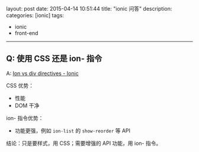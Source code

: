 ﻿layout: post
date: 2015-04-14 10:51:44
title: "ionic 问答"
description: 
categories: [ionic]
tags:
- ionic
- front-end
---
## Q: 使用 CSS 还是 ion- 指令
A: [Ion vs div directives - Ionic](http://forum.ionicframework.com/t/ion-vs-div-directives/7524)

CSS 优势：
- 性能
- DOM 干净

ion- 指令优势：
- 功能更强，例如 `ion-list` 的 `show-reorder` 等 API

结论：只是要样式，用 CSS；需要增强的 API 功能，用 ion- 指令。
